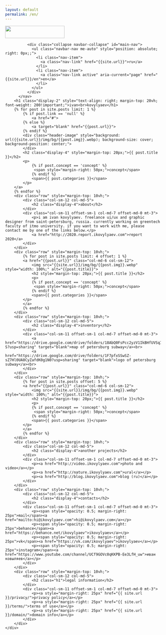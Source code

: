 ```yaml
---
layout: default
permalink: /en/
---
```

<div class="container-fluid">
       <nav class="navbar navbar-expand navbar-light">
            <div class="navbar-brand"><img src="{{site.url}}/img/logo.svg" style="height: 100%; max-height: 40px; max-width: 20vw;"></div>
        
              <div class="collapse navbar-collapse" id="main-nav">
                <ul class="navbar-nav me-auto" style="position: absolute; right: 0px;;">
                  <li class="nav-item">
                    <a class="nav-link" href="{{site.url}}">ru</a>
                  </li>
                  <li class="nav-item">
                    <a class="nav-link active" aria-current="page" href="{{site.url}}/en">en</a>
                  </li>
                </ul>
              </div>
          </nav>
        <h1 class="display-2" style="text-align: right; margin-top: 20vh; font-weight: 200!important;">ivan<br>kovylyaev</h1>
        {% for post in site.posts limit: 1 %}
            {% if post.link == 'null' %}
                <a href="#">
            {% else %}
                <a target="blank" href="{{post.url}}">
            {% endif %}
            <div class="header-image" style="background: url({{site.url}}/img/bg/{{post.img}}.webp); background-size: cover; background-position: center;">
            </div>
            <h2 class="display-4" style="margin-top: 20px;">{{ post.title }}</h2>
            <p>
                {% if post.concept == 'concept' %}
                 <span style="margin-right: 50px;">concept</span>
                {% endif %}
                <span>{{ post.categories }}</span>
            </p>
        </a>
        {% endfor %}
        <div class="row" style="margin-top: 10vh;">
            <div class="col-sm-12 col-md-5">
                <h2 class="display-4">about</h2>
            </div>
            <div class="col-sm-11 offset-sm-1 col-md-7 offset-md-0 mt-3">
                <p>i am ivan kovylyaev. freelance ui/ux and graphic designer from saint-petersburg, russia. currently working on greentech faculty of itmo university. if you want to work with me, please contact me by one of the links below.</p>
                <a href="http://2020.report.ikovylyaev.com">report 2020</a>
            </div>
        </div>
        <div class="row" style="margin-top: 10vh;">
            {% for post in site.posts limit: 4 offset: 1 %}
            <a href="{{post.url}}" class="col-md-6 col-sm-12">
                <img src="{{site.url}}/img/bg/{{post.img}}.webp" style="width: 100%;" alt="{{post.title}}">
                <h2 style="margin-top: 20px;">{{ post.title }}</h2>
                <p>
                {% if post.concept == 'concept' %}
                 <span style="margin-right: 50px;">concept</span>
                {% endif %}
                <span>{{ post.categories }}</span>
            </p>
            </a>
            {% endfor %}
        </div>
        <div class="row" style="margin-top: 10vh;">
            <div class="col-sm-12 col-md-5">
                <h2 class="display-4">inventory</h2>
            </div>
            <div class="col-sm-11 offset-sm-1 col-md-7 offset-md-0 mt-3">
                <a href="https://drive.google.com/drive/folders/18AbQ0FsPcc2yzV1IkBHfUVSqIdPR6z-S?usp=sharing" target="blank">map of petersburg subway</a><br>
                <a href="https://drive.google.com/drive/folders/1F7pfxSSwSZ-sZ7Hl0UA8CyZafdK0g1N0?usp=sharing" target="blank">logo of petersburg subway</a><br>
            </div>
        </div>
        <div class="row" style="margin-top: 10vh;">
            {% for post in site.posts offset: 5 %}
            <a href="{{post.url}}" class="col-md-6 col-sm-12">
                <img src="{{site.url}}/img/bg/{{post.img}}.webp" style="width: 100%;" alt="{{post.title}}">
                <h2 style="margin-top: 20px;">{{ post.title }}</h2>
                <p>
                {% if post.concept == 'concept' %}
                 <span style="margin-right: 50px;">concept</span>
                {% endif %}
                <span>{{ post.categories }}</span>
            </p>
            </a>
            {% endfor %}
        </div>
        <div class="row" style="margin-top: 10vh;">
            <div class="col-sm-12 col-md-5">
                <h2 class="display-4">another projects</h2>
            </div>
            <div class="col-sm-11 offset-sm-1 col-md-7 offset-md-0 mt-3">
                <p><a href="http://video.ikovylyaev.com">photo and video</a></p>
                <p><a href="http://nature.ikovylyaev.com">ural</a></p>
                <p><a href="http://blog.ikovylyaev.com">blog (ru)</a></p>
            </div>
        </div>
        <div class="row" style="margin-top: 10vh;">
            <div class="col-sm-12 col-md-5">
                <h2 class="display-4">contacts</h2>
            </div>
            <div class="col-sm-11 offset-sm-1 col-md-7 offset-md-0 mt-3">
                <p><span style="opacity: 0.5; margin-right: 25px">mail</span><a href="mailto:hi@ikovylyaev.com">hi@ikovylyaev.com</a></p>
                <p><span style="opacity: 0.5; margin-right: 25px">behance</span><a href="https://behance.net/ikovylyaev">ikovylyaev</a></p>
                <p><span style="opacity: 0.5; margin-right: 25px">vk</span><a href="https://vk.com/ikovylyaev">ikovylyaev</a></p>
                <p><span style="opacity: 0.5; margin-right: 25px">instagram</span><a href="https://www.youtube.com/channel/UCf9GOVc0qKKPB-Ee3LfH_uw">иван ковыляев</a></p>
            </div>
        </div>
        <div class="row" style="margin-top: 10vh;">
            <div class="col-sm-12 col-md-5">
                <h2 class="h1">legal information</h2>
            </div>
            <div class="col-sm-11 offset-sm-1 col-md-7 offset-md-0 mt-3">
                <p><a style="margin-right: 25px" href="{{ site.url }}/privacy/">privacy policy</a></p>
                <p><a style="margin-right: 25px" href="{{ site.url }}/terms/">terms of use</a></p>
                <p><a style="margin-right: 25px" href="{{ site.url }}/domain/">domain info</a></p>
            </div>
        </div>
    </div>
    
